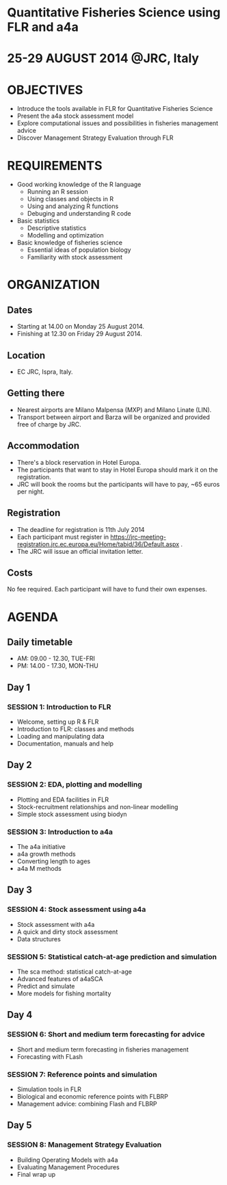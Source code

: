 # Quantitative Fisheries Science using FLR and a4a
# 25-29 AUGUST 2014 @JRC, Italy

# OBJECTIVES

- Introduce the tools available in FLR for Quantitative Fisheries Science
- Present the a4a stock assessment model
- Explore computational issues and possibilities in fisheries management advice
- Discover Management Strategy Evaluation through FLR

# REQUIREMENTS

- Good working knowledge of the R language
	- Running an R session
	- Using classes and objects in R
	- Using and analyzing R functions
	- Debuging and understanding R code
- Basic statistics
	- Descriptive statistics
	- Modelling and optimization
- Basic knowledge of fisheries science
	- Essential ideas of population biology
	- Familiarity with stock assessment

# ORGANIZATION

## Dates
- Starting at 14.00 on Monday 25 August 2014.
- Finishing at 12.30 on Friday 29 August 2014.

## Location
- EC JRC, Ispra, Italy.

## Getting there
- Nearest airports are Milano Malpensa (MXP) and Milano Linate (LIN).
- Transport between airport and Barza will be organized and provided free of charge by JRC.

## Accommodation

- There's a block reservation in Hotel Europa. 
- The participants that want to stay in Hotel Europa should mark it on the registration.
- JRC will book the rooms but the participants will have to pay, ~65 euros per night.

## Registration

- The deadline for registration is 11th July 2014
- Each participant must register in https://jrc-meeting-registration.jrc.ec.europa.eu/Home/tabid/36/Default.aspx . 
- The JRC will issue an official invitation letter.

## Costs

No fee required. Each participant will have to fund their own expenses. 

# AGENDA

## Daily timetable
- AM: 09.00 - 12.30, TUE-FRI
- PM: 14.00 - 17.30, MON-THU

## Day 1

### SESSION 1: Introduction to FLR
- Welcome, setting up R & FLR
- Introduction to FLR: classes and methods
- Loading and manipulating data
- Documentation, manuals and help

## Day 2

### SESSION 2: EDA, plotting and modelling
- Plotting and EDA facilities in FLR
- Stock-recruitment relationships and non-linear modelling
- Simple stock assessment using biodyn

### SESSION 3: Introduction to a4a
- The a4a initiative
- a4a growth methods
- Converting length to ages
- a4a M methods

## Day 3

### SESSION 4: Stock assessment using a4a
- Stock assessment with a4a
- A quick and dirty stock assessment
- Data structures

### SESSION 5: Statistical catch-at-age prediction and simulation
- The sca method: statistical catch-at-age
- Advanced features of a4aSCA
- Predict and simulate
- More models for fishing mortality

## Day 4

### SESSION 6: Short and medium term forecasting for advice
- Short and medium term forecasting in fisheries management
- Forecasting with FLash

### SESSION 7: Reference points and simulation
- Simulation tools in FLR
- Biological and economic reference points with FLBRP
- Management advice: combining Flash and FLBRP

## Day 5

### SESSION 8: Management Strategy Evaluation
- Building Operating Models with a4a
- Evaluating Management Procedures
- Final wrap up
